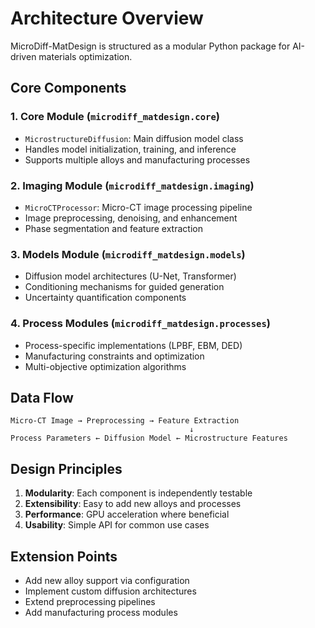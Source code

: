 # Architecture Overview

MicroDiff-MatDesign is structured as a modular Python package for AI-driven materials optimization.

## Core Components

### 1. Core Module (`microdiff_matdesign.core`)
- `MicrostructureDiffusion`: Main diffusion model class
- Handles model initialization, training, and inference
- Supports multiple alloys and manufacturing processes

### 2. Imaging Module (`microdiff_matdesign.imaging`)
- `MicroCTProcessor`: Micro-CT image processing pipeline
- Image preprocessing, denoising, and enhancement
- Phase segmentation and feature extraction

### 3. Models Module (`microdiff_matdesign.models`)
- Diffusion model architectures (U-Net, Transformer)
- Conditioning mechanisms for guided generation
- Uncertainty quantification components

### 4. Process Modules (`microdiff_matdesign.processes`)
- Process-specific implementations (LPBF, EBM, DED)
- Manufacturing constraints and optimization
- Multi-objective optimization algorithms

## Data Flow

```
Micro-CT Image → Preprocessing → Feature Extraction
                                        ↓
Process Parameters ← Diffusion Model ← Microstructure Features
```

## Design Principles

1. **Modularity**: Each component is independently testable
2. **Extensibility**: Easy to add new alloys and processes
3. **Performance**: GPU acceleration where beneficial
4. **Usability**: Simple API for common use cases

## Extension Points

- Add new alloy support via configuration
- Implement custom diffusion architectures
- Extend preprocessing pipelines
- Add manufacturing process modules